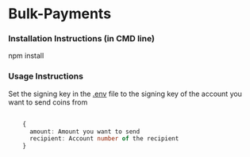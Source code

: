 # Bulk-Payments

### Installation Instructions (in CMD line)
  npm install
  
### Usage Instructions
Set the signing key in the [.env](https://github.com/tomijaga/Bulk-Payments/blob/master/.env) file to the signing key 
of the account you want to send coins from
    
```ts
    
    {
      amount: Amount you want to send
      recipient: Account number of the recipient
    }
  ```
  
  

